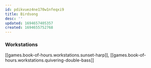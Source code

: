 ```yaml
---
id: pdikvuez4ne170w1nfeqxi9
title: Birdsong
desc: ''
updated: 1694657405357
created: 1694655752768
---
```


### Workstations

[[games.book-of-hours.workstations.sunset-harp]], [[games.book-of-hours.workstations.quivering-double-bass]]  
